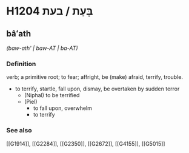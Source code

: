 # H1204 בָּעַת / בעת

## bâʻath

_(baw-ath' | baw-AT | ba-AT)_

### Definition

verb; a primitive root; to fear; affright, be (make) afraid, terrify, trouble.

- to terrify, startle, fall upon, dismay, be overtaken by sudden terror
    - (Niphal) to be terrified
    - (Piel)
        - to fall upon, overwhelm
        - to terrify
### See also

[[G1914]], [[G2284]], [[G2350]], [[G2672]], [[G4155]], [[G5015]]

